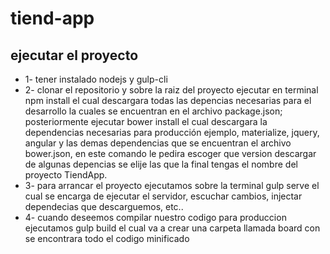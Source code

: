 # tiend-app


## ejecutar el proyecto

* 1- tener instalado nodejs y gulp-cli
* 2- clonar el repositorio y sobre la raiz del proyecto ejecutar en terminal npm install el cual descargara todas las depencias necesarias para el desarrollo la cuales se encuentran en el archivo package.json; posteriormente ejecutar bower install el cual descargara la dependencias necesarias para producción ejemplo, materialize, jquery, angular y las demas dependencias que se encuentran el archivo bower.json, en este comando le pedira escoger que version descargar de algunas depencias se elije las que la final tengas el nombre del proyecto TiendApp.
* 3- para arrancar el proyecto ejecutamos sobre la terminal gulp serve el cual se encarga de ejecutar el servidor, escuchar cambios, injectar dependecias que descarguemos, etc..
* 4- cuando deseemos compilar nuestro codigo para produccion ejecutamos gulp build el cual va a crear una carpeta llamada board con se encontrara todo el codigo minificado


